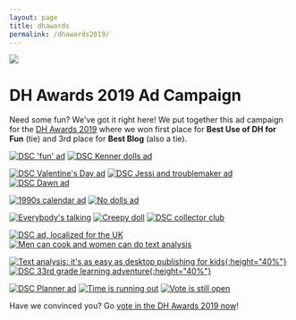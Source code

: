 ```yaml
---
layout: page
title: dhawards
permalink: /dhawards2019/
---
```


<img src="_static/images/DSCLogo.png" />

# DH Awards 2019 Ad Campaign

Need some fun? We've got it right here! We put together this ad campaign for the <a href="http://dhawards.org/dhawards2019/results/">DH Awards 2019</a> where we won first place for **Best Use of DH for Fun** (tie) and 3rd place for **Best Blog** (also a tie).

[![DSC 'fun' ad](_static/images/dhawards2019/dsc_fun_ad.jpg)](_static/images/dhawards2019/dsc_fun_ad.jpg)
[![DSC Kenner dolls ad](_static/images/dhawards2019/kenner_dolls_dsc_ad.jpg)](_static/images/dhawards2019/kenner_dolls_dsc_ad.jpg)

[![DSC Valentine's Day ad](_static/images/dhawards2019/valentines_day_dsc_ad.jpg)](_static/images/dhawards2019/valentines_day_dsc_ad.jpg)
[![DSC Jessi and troublemaker ad](_static/images/dhawards2019/jessi_troublemaker_dsc_ad.jpg)](_static/images/dhawards2019/jessi_troublemaker_dsc_ad.jpg)
[![DSC Dawn ad](_static/images/dhawards2019/dsc_ad_dawn.jpg)](_static/images/dhawards2019/dsc_ad_dawn.jpg)

[![1990s calendar ad](_static/images/dhawards2019/1990_cover_dsc_ad.jpg)](_static/images/dhawards2019/1990_cover_dsc_ad.jpg)
[![No dolls ad](_static/images/dhawards2019/dsc_ad_no_dolls.jpg)](_static/images/dhawards2019/dsc_ad_no_dolls.jpg)

[![Everybody's talking](_static/images/dhawards2019/everybodys_talking_dsc_ad.jpg)](_static/images/dhawards2019/everybodys_talking_dsc_ad.jpg)
[![Creepy doll](_static/images/dhawards2019/possessed_doll_dsc_ad.jpg)](_static/images/dhawards2019/possessed_doll_dsc_ad.jpg)
[![DSC collector club](_static/images/dhawards2019/collectors_club_ad.jpg)](_static/images/dhawards2019/collectors_club_ad.jpg)

[![DSC ad, localized for the UK](_static/images/dhawards2019/dsc_uk_kristy_president_ad.jpg)](_static/images/dhawards2019/dsc_uk_kristy_president_ad.jpg)
[![Men can cook and women can do text analysis](_static/images/dhawards2019/dsc_ad_mr_mom.jpg)](_static/images/dhawards2019/dsc_ad_mr_mom.jpg)

[![Text analysis: it's as easy as desktop publishing for kids](_static/images/dhawards2019/dsc_ad_friendship_kit.jpg){:height="40%"}](_static/images/dhawards2019/dsc_ad_friendship_kit.jpg)
[![DSC 33rd grade learning adventure](_static/images/dhawards2019/dsc_ad_33rd_grade_learning_adventure.jpg){:height="40%"}](_static/images/dhawards2019/dsc_ad_33rd_grade_learning_adventure.jpg)

[![DSC Planner ad](_static/images/dhawards2019/dsc_ad_planner.jpg)](_static/images/dhawards2019/dsc_ad_planner.jpg)
[![Time is running out](_static/images/dhawards2019/dsc_time_running_out.jpg)](_static/images/dhawards2019/dsc_time_running_out.jpg)
[![Vote is still open](_static/images/dhawards2019/dsc_vote_still_open.jpg)](_static/images/dhawards2019/dsc_vote_still_open.jpg)

Have we convinced you? Go [vote in the DH Awards 2019 now](http://dhawards.org/dhawards2019/voting/)!
